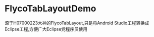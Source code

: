 # FlycoTabLayoutDemo
源于H07000223大神的FlycoTabLayout,只是将Android Studio工程转换成Eclipse工程,方便广大Eclipse党程序员使用
